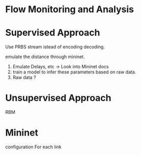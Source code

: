 # Flow Monitoring and Analysis

# Supervised Approach

Use PRBS stream istead of encoding decoding.

emulate the distance through mininet.

1) Emulate Delays, etc -> Look into Mininet docs
2) train a model to infer these parameters based on raw data.
3) Raw data ?


# Unsupervised Approach
RBM

# Mininet
configuration For each link
